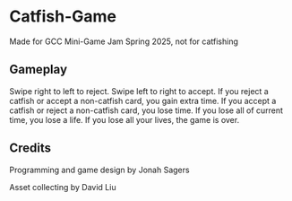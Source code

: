 # Catfish-Game
Made for GCC Mini-Game Jam Spring 2025, not for catfishing
## Gameplay
Swipe right to left to reject. Swipe left to right to accept.
If you reject a catfish or accept a non-catfish card, you gain extra time.
If you accept a catfish or reject a non-catfish card, you lose time.
If you lose all of current time, you lose a life.
If you lose all your lives, the game is over.
## Credits
Programming and game design by Jonah Sagers

Asset collecting by David Liu
